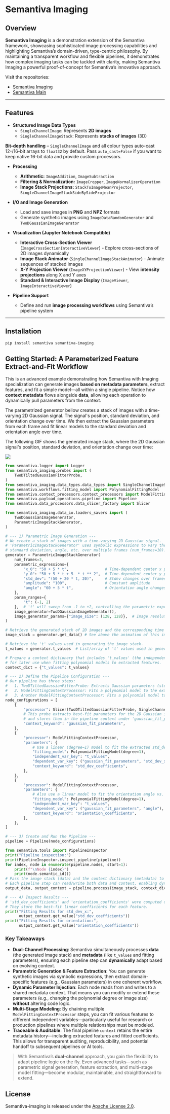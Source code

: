 # Semantiva Imaging


## Overview
**Semantiva Imaging** is a demonstration extension of the Semantiva framework, showcasing sophisticated image processing capabilities and highlighting Semantiva’s domain-driven, type-centric philosophy. By maintaining a transparent workflow and flexible pipelines, it demonstrates how complex imaging tasks can be tackled with clarity, making Semantiva Imaging a powerful proof-of-concept for Semantiva’s innovative approach.

Visit the repositories:
- [Semantiva Imaging](https://github.com/semantiva/semantiva-imaging)
- [Semantiva Main](https://github.com/semantiva)

---

## Features

- **Structured Image Data Types**  
  - `SingleChannelImage`: Represents **2D images**
  - `SingleChannelImageStack`: Represents **stacks of images** (3D)

**Bit-depth handling** – `SingleChannelImage` and all colour types auto-cast 12-/16-bit arrays to `float32` by default. Pass `auto_cast=False` if you want to keep native 16-bit data and provide custom processors.

- **Processing**  
  - **Arithmetic:** `ImageAddition`, `ImageSubtraction`
  - **Filtering & Normalization:** `ImageCropper`, `ImageNormalizerOperation`
  - **Image Stack Projections:** `StackToImageMeanProjector`, `SingleChannelImageStackSideBySideProjector`

- **I/O and Image Generation**  
  - Load and save images in **PNG** and **NPZ** formats  
  - Generate synthetic images using `ImageDataRandomGenerator` and `TwoDGaussianImageGenerator`

- **Visualization (Jupyter Notebook Compatible)**  
  - **Interactive Cross-Section Viewer** (`ImageCrossSectionInteractiveViewer`) - Explore cross-sections of 2D images dynamically  
  - **Image Stack Animator** (`SingleChannelImageStackAnimator`) - Animate sequences of stacked images  
  - **X-Y Projection Viewer** (`ImageXYProjectionViewer`) - View **intensity projections** along X and Y axes  
  - **Standard & Interactive Image Display** (`ImageViewer`, `ImageInteractiveViewer`)

- **Pipeline Support**  
  - Define and run **image processing workflows** using Semantiva’s pipeline system  

---

## Installation
```bash
pip install semantiva semantiva-imaging
```

## Getting Started: A Parameterized Feature Extract-and-Fit Workflow

This is an advanced example demonstrating how Semantiva with Imaging specialization can generate images **based on metadata parameters**, extract features, and fit a simple model—all within a single pipeline. Notice how **context metadata** flows alongside **data**, allowing each operation to dynamically pull parameters from the context.

The parametrized generator bellow creates a stack of images with a time-varying 2D Gaussian signal. The signal's position, standard deviation, and orientation change over time. We then extract the Gaussian parameters from each frame and fit linear models to the standard deviation and orientation angle over time.


The following GIF shows the generated image stack, where the 2D Gaussian signal's position, standard deviation, and orientation change over time:

![](./docs/images/parametric_gaussian_signal.gif)



```python
from semantiva.logger import Logger
from semantiva_imaging.probes import (
    TwoDTiltedGaussianFitterProbe,
)
from semantiva_imaging.data_types.data_types import SingleChannelImageStack
from semantiva.workflows.fitting_model import PolynomialFittingModel
from semantiva.context_processors.context_processors import ModelFittingContextProcessor
from semantiva.payload_operations.pipeline import Pipeline
from semantiva.data_processors.data_slicer_factory import Slicer

from semantiva_imaging.data_io.loaders_savers import (
    TwoDGaussianImageGenerator,
    ParametricImageStackGenerator,
)

# --- 1) Parametric Image Generation ---
# We create a stack of images with a time-varying 2D Gaussian signal.
# 'ParametricImageStackGenerator' uses symbolic expressions to vary the Gaussian's position,
# standard deviation, angle, etc. over multiple frames (num_frames=10).
generator = ParametricImageStackGenerator(
    num_frames=3,
    parametric_expressions={
        "x_0": "50 + 5 * t",                # Time-dependent center x position
        "y_0": "50 + 5 * t + 5  * t ** 2",  # Time-dependent center y position
        "std_dev": "(50 + 20 * t, 20)",     # Stdev changes over frames
        "amplitude": "100",                 # Constant amplitude
        "angle": "60 + 5 * t",              # Orientation angle changes over frames
    },
    param_ranges={
        "t": (-1, 2)
    },  # 't' will sweep from -1 to +2, controlling the parametric expressions
    image_generator=TwoDGaussianImageGenerator(),
    image_generator_params={"image_size": (128, 128)},  # Image resolution
)

# Retrieve the generated stack of 2D images and the corresponding time values.
image_stack = generator.get_data() # See above the animation of this image stack

# Retrieve the 't' values used in generating the image stack.
t_values = generator.t_values  # List/array of 't' values used in generation.

# Prepare a context dictionary that includes 't_values' (the independent variable)
# for later use when fitting polynomial models to extracted features.
context_dict = {"t_values": t_values}

# --- 2) Define the Pipeline Configuration ---
# Our pipeline has three steps:
#   1. TwoDTiltedGaussianFitterProbe: Extracts Gaussian parameters (std_dev, angle, etc.) from each frame.
#   2. ModelFittingContextProcessor: Fits a polynomial model to the extracted std_dev_x feature vs. t_values.
#   3. Another ModelFittingContextProcessor: Fits a polynomial model to the extracted angle feature vs. t_values.
node_configurations = [
    {
        "processor": Slicer(TwoDTiltedGaussianFitterProbe, SingleChannelImageStack),
        # This probe extracts best-fit parameters for the 2D Gaussian in each frame
        # and stores them in the pipeline context under 'gaussian_fit_parameters'.
        "context_keyword": "gaussian_fit_parameters",
    },
    {
        "processor": ModelFittingContextProcessor,
        "parameters": {
            # Use a linear (degree=1) model to fit the extracted std_dev_x vs. t_values.
            "fitting_model": PolynomialFittingModel(degree=1),
            "independent_var_key": "t_values",
            "dependent_var_key": ("gaussian_fit_parameters", "std_dev_x"),
            "context_keyword": "std_dev_coefficients",
        },
    },
    {
        "processor": ModelFittingContextProcessor,
        "parameters": {
            # Also use a linear model to fit the orientation angle vs. t_values.
            "fitting_model": PolynomialFittingModel(degree=1),
            "independent_var_key": "t_values",
            "dependent_var_key": ("gaussian_fit_parameters", "angle"),
            "context_keyword": "orientation_coefficients",
        },
    },
]

# --- 3) Create and Run the Pipeline ---
pipeline = Pipeline(node_configurations)

from semantiva.tools import PipelineInspector
print("Pipeline inspection:")
print(PipelineInspector.inspect_pipeline(pipeline))
for index, node in enumerate(pipeline.nodes, start=1):
    print(f"\nNode {index}")
    print(node.semantic_id())
# Pass the image stack (data) and the context dictionary (metadata) to the pipeline.
# Each pipeline step can read/write both data and context, enabling dynamic parameter injection.
output_data, output_context = pipeline.process(image_stack, context_dict)

# --- 4) Inspect Results ---
# 'std_dev_coefficients' and 'orientation_coefficients' were computed during pipeline execution.
# They store the best-fit linear coefficients for each feature.
print("Fitting Results for std_dev_x:",
      output_context.get_value("std_dev_coefficients"))
print("Fitting Results for orientation:",
      output_context.get_value("orientation_coefficients"))
```

### Key Takeaways

* **Dual-Channel Processing**: Semantiva simultaneously processes **data** (the generated image stack) and **metadata** (like `t_values` and fitting parameters), ensuring each pipeline step can **dynamically** adapt based on evolving context.  
* **Parametric Generation & Feature Extraction**: You can generate synthetic images via symbolic expressions, then extract domain-specific features (e.g., Gaussian parameters) in one coherent workflow.  
* **Dynamic Parameter Injection**: Each node reads from and writes to a shared metadata context. That means you can modify or extend these parameters (e.g., changing the polynomial degree or image size) **without** altering code logic.  
* **Multi-Stage Modeling**: By chaining multiple `ModelFittingContextProcessor` steps, you can fit various features to different independent variables—particularly useful for research or production pipelines where multiple relationships must be modeled.  
* **Traceable & Auditable**: The final pipeline `context` retains the entire metadata history—including extracted features and fitted coefficients. This allows for transparent auditing, reproducibility, and potential handoff to subsequent pipelines or AI tools.

> With Semantiva’s **dual-channel** approach, you gain the flexibility to adapt pipeline logic on the fly. Even advanced tasks—such as parametric signal generation, feature extraction, and multi-stage model fitting—become modular, maintainable, and straightforward to extend.

## License

Semantiva-imaging is released under the [Apache License 2.0](./LICENSE).

